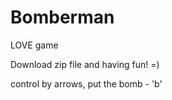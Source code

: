 Bomberman
=========

LOVE game

Download zip file and having fun! =)

control by arrows, put the bomb - 'b'
